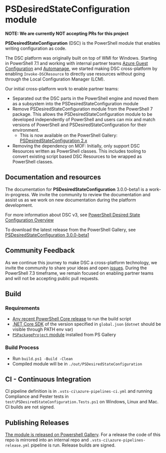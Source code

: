 # PSDesiredStateConfiguration module

**NOTE: We are currently NOT accepting PRs for this project**

**PSDesiredStateConfiguration** (DSC) is the PowerShell module that enables writing configuration as code.

The DSC platform was originally built on top of WMI for Windows. Starting in PowerShell 7.1 and working
with internal partner teams
[Azure Guest Configuration](https://docs.microsoft.com/azure/governance/policy/concepts/guest-configuration)
and [Automanage](https://azure.microsoft.com/services/azure-automanage), we started making
DSC cross-platform by enabling `Invoke-DSCResource` to directly use resources without going through
the Local Configuration Manager (LCM).

Our initial cross-platform work to enable partner teams:

- Separated out the DSC parts in the PowerShell engine and moved them as a subsystem into the
  PSDesiredStateConfiguration module
- Remove PSDesiredStateConfiguration module from the PowerShell 7 package. This allows the
  PSDesiredStateConfiguration module to be developed independently of PowerShell and users can mix
  and match versions of PowerShell and PSDesiredStateConfiguration for their environment.
  - This is now available on the PowerShell Gallery: [PSDesiredStateConfiguration 2.x](https://www.powershellgallery.com/packages/PSDesiredStateConfiguration)
- Removing the dependency on MOF: Initially, only support DSC Resources written as PowerShell
  classes. This includes tooling to convert existing script based DSC Resources to be wrapped as
  PowerShell classes.

## Documentation and resources

The documentation for **PSDesiredStateConfiguration** 3.0.0-beta1 is a work-in-progress. We invite the
community to review the documentation and assist us as we work on new documentation during the platform
development.

For more information about DSC v3, see [PowerShell Desired State Configuration Overview](https://docs.microsoft.com/powershell/dsc/overview?view=dsc-3.0)

To download the latest release from the PowerShell Gallery, see [PSDesiredStateConfiguration 3.0.0-beta1](https://www.powershellgallery.com/packages/PSDesiredStateConfiguration/3.0.0-beta1)

## Community Feedback

As we continue this journey to make DSC a cross-platform technology, we invite the community to
share your ideas and open
[issues](https://github.com/PowerShell/PSDesiredStateConfiguration/issues). During the PowerShell
7.3 timeframe, we remain focused on enabling partner teams and will not be accepting public pull
requests.

## Build

### Requirements
- [Any recent PowerShell Core release](https://github.com/PowerShell/powershell/releases) to run the build script
- [.NET Core SDK](https://dotnet.microsoft.com/download/dotnet/thank-you/sdk-6.0.100-preview.4-windows-x64-binaries) of the version specified in `global.json` (`dotnet` should be visible through PATH env var)
- [`PSPackageProject` module](https://www.powershellgallery.com/packages/PSPackageProject) installed from PS Gallery

### Build Process
- Run `build.ps1 -Build -Clean`
- Compiled module will be in `./out/PSDesiredStateConfiguration`

## CI - Continuous Integration
CI pipeline definition is in `.vsts-ci\azure-pipelines-ci.yml` and running Compliance and Pester tests in `test\PSDesiredStateConfiguration.Tests.ps1` on Windows, Linux and Mac. CI builds are not signed.

## Publishing Releases
[The module is released on Powershell Gallery](https://www.powershellgallery.com/packages/PSDesiredStateConfiguration).
For a release the code of this repo is mirrored into an internal repo and `.vsts-ci\azure-pipelines-release.yml` pipeline is run. Release builds are signed.

